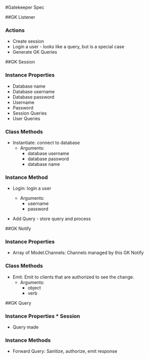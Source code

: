 #Gatekeeper Spec


##GK Listener

### Actions

* Create session
* Login a user - looks like a query, but is a special case
* Generate GK Queries

##GK Session

### Instance Properties

* Database name
* Database username
* Database password
* Username
* Password
* Session Queries
* User Queries

### Class Methods

* Instantiate: connect to database
  * Arguments:
	* database username
	* database password        
	* database name

### Instance Method

* Login: login a user
	* Arguments:
		* username
		* password

* Add Query - store query and process

##GK Notify

### Instance Properties

* Array of Model.Channels: Channels managed by this GK Notify


### Class Methods

* Emit: Emit to clients that are authorized to see the change. 
	* Arguments:
		* object
		* verb


##GK Query

### Instance Properties	* Session
* Query made
	
### Instance Methods

* Forward Query: Sanitize, authorize, emit response
